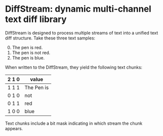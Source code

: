 # DiffStream: dynamic multi-channel text diff library
DiffStream is designed to process multiple streams of text into a unified text diff structure. Take these three text samples:

0) The pen is red.
1) The pen is not red.
2) The pen is blue.

When written to the DiffStream, they yield the following text chunks:

| 2 1 0 | value |
| ----- | ----- |
| 1 1 1 | The Pen is |
| 0 1 0 | not |
| 0 1 1 | red |
| 1 0 0 | blue |

Text chunks include a bit mask indicating in which stream the chunk appears.